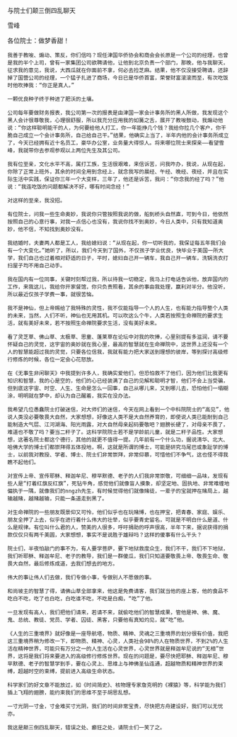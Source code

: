 与院士们颠三倒四乱聊天

雪峰


各位院士：做梦香甜！

    我善于教唆、煽动、策反，你们信吗？现任津国华侨协会和商会会长原是一个公司的经理，也曾是我的半个上司，曾有一家集团公司欲聘请他，让他到北京负责一个部门，那晚，他与我聊天，征求我的意见，我说，大西瓜就在你面前不拿，何必去捡芝麻。结果，他不仅没接受聘请，还辞掉了国营公司的经理，一个猛子扎进了商场，今日已是华侨首富，荣誉财富滚滚而至，有次吃饭时他吹捧我：“你正是真人。”

    一颗优良种子终于种进了肥沃的土壤。

    公司每年要做财务报表，我公司第一次的报表是由津国一家会计事务所的黑人所做，我发现这个黑人会计很尊敬我，心理很舒服，所以我充分应用我的如簧之舌，展开了教唆鼓动，我煽动他说：“你这样聪明能干的人，为何要给他人打工，你一年能挣几个钱？我给你拉几个客户，你干脆自己成立一个会计事务所，自己给自己干。”结果，他确实上当了，半年内他的会计事务所成立了，今天已经拥有近十名员工，豪华办公室，业务量大得惊人。将来哪位院士来探亲——看望雪峰，我就带你去参观参观以上两位先生及其公司。

    我有位至亲，文化水平不高，属打工族，生活很艰难，来信诉苦，问我咋办，我说，从现在起，你除了正常上班外，其余的时间全用到念经上，就念我写的晨经、午经、晚经、夜经，并且在实际生活中实践，保证你三年一个大变样，三年了，他还是诉苦，我问：“你念我的经了吗？”他说：“我连吃饭的问题都解决不好，哪有时间念经！”

    对这样的至亲，我没招。

    有位院士，问我一些生命奥妙，我说你只管按照我说的做，船到桥头自然直，可到今日，他依然按照自己的心意行事，对我一点信心也没有，我说你找不到奥妙，今日人类中，只有我知道奥妙，他不信，不知找到奥妙没有。

    我结婚时，夫妻两人都是工人，我给媳妇说：“从现在起，你一切听我的，我保证每五年我们会有一个大变化。”她听了，所以，我们今天到了国外，不仅孩子学业优良，快毕业于美国一所大学，我们自己也过着相对舒适的日子，平时，媳妇自己开一辆车，我自己开一辆车，洗锅洗衣打扫屋子均不用自己动手。

    我在国内有一位同事，关键时刻帮过我，所以待我一切稳定，我马上打电话告诉他，放弃国内的工作，来我这儿，我给你开家餐馆，你只负责照看，其余的事由我处理，赢利对半分。他没听，所以最近仅孩子学费一事，就很苦恼。

    我不是神仙，但上帝赐给了我特殊的灵性，我不仅能指导一个人的人生，也有能力指导整个人类的未来，当然，人们不听，神仙也无用其机。可以吹这么个牛，人类若按照生命禅院的要求生活，就有美好未来，若不按照生命禅院要求生活，没有美好未来。

    看了灵芝草、佛山草、太极草、思童、蓬莱草在论坛中对我的吹捧，心里别提有多滋润，请不要怀疑自己的灵觉，这宇宙的奥妙就在我心里，最高的智慧就在生命禅院中，这世界上还没有一个人的智慧能超过我的灵觉，只要各位信我，我就有能力把大家送到理想的彼岸，等到探讨高级修行修炼的时候，各位一定会心花怒放。

    在《无事生非闲聊天》中我提到许多人，我确实爱他们，但恐怕救不了他们，因为他们比我更有知识和智慧，我的心是空的，他们的心已经装满了自己的见解和聪明才智，他们不会上当受骗，但到底这宇宙、时空、人生、生命是怎么一回事，自己从哪儿来，又到哪儿去，恐怕他们一塌糊涂，明明就在梦中，却认为自己醒着，我实在没办法。

    我希望几位愚蠢院士打破迷信，对大师们的迷信，今天在网上看到一个中科院院士的“高见”，他说人类没必要敬畏大自然，大家想想，好像这人类不是大自然养育的，即使说人类已能耐到自己能制造大气层、江河湖海、阳光雨露，对大自然母亲起码要敬吧？翅膀长硬了，对母亲不畏了，难道也不敬了吗？要当二秆子了。这科学院院士若不是学龄前儿童，就是二秆子品性。大家想想，这著名院士都这个德行，其他的就更不值得一提。几年前有一个什么功，据说清华、北大、哈佛大学的博士们都崇拜得五体投地，啊，这就是所谓的博士，可能是研究马尾巴或象趾学的博士，以前我对教授、学者、博士、院士们非常崇拜，非常仰慕，可惜他们不争气，这也怪不得我瞧不起他们。

    对宣传上帝、宣传耶稣、释迦牟尼、穆罕默德、老子的人们我非常崇敬，可细细一品味，发现有些人是“打着红旗反红旗”，死钻牛角，感觉他们就像盲人摸象，却坚定地、固执地、非常难缠地偏执于一隅，就像我们的nngzh先生，有时候觉得他们就像赌徒，一辈子的宝就押在赌局上，越输越赌，越赌越输，只能一条道走到黑了。

    对生命禅院的一些朋友既景仰又可怜，他们似乎也在玩赌博，也在押宝，把青春、家庭、娱乐、朋友全押了上去，似乎在进行着什么伟大的壮举，似乎要青史留名，可就是不明白什么是道、什么是规律。有位叫什么君的人，赞美的人很多，呼吁捐助的呼声很高，半年下来，据说获得的捐款仅仅只有两千美圆，大家想想，事实不是说胜于雄辩吗？这样的傻事有什么干头？

    院士们，半夜怕敲门的事不为，有人要学菩萨，要下地狱救度众生，我们不干，我们不下地狱，我们听耶稣、释迦牟尼、老子的教导，我们是一群傻瓜，我们只知道要敬畏上帝、敬畏生命、敬畏大自然，最后修炼成道，去我们想去的地方。

    伟大的事让伟人们去做，我们专做小事，专做别人不愿做的事。

    和尚坡主的智慧了得，请佛山草全部拿来，他这是免费请客，我们就当他的座上客，他的食品不吃白不吃，吃了也白吃，白吃谁不吃，不吃是白痴，“吃”了他。

    一旦发现有高人，我们把他们请来，若请不来，就偷吃他们的智慧成果，管他是神、佛、魔、鬼、总统、教徒、党员、学者、囚徒、黑客，只要他有真知灼见，就“吃”他。

    《人生的三重境界》就好像是一座导航塔，物质、精神、灵魂之三重境界的划分很有价值，我把这三重境界稍为修改一下，即物质、精神、心灵，人类社会98%的人在物质世界，不到2%的人生活在精神世界，可能只有万分之一的人生活在心灵世界，心灵世界就是释迦牟尼说的“无相”世界，这将是我们将来要进入的高级修行修炼世界。现在的问题是，要尽快把耶稣、释迦牟尼、穆罕默德、老子的智慧学到手，要在心灵上、思维上与神佛圣仙连通，超越物质和精神世界的束缚，超越时空的束缚，提前进入高级生命状态。

    科学家们的好文章不能放过，如《时间简史》、核物理专家詹克明的《裸猿》等，科学能为我们插上飞翔的翅膀，能约束我们的思维不至于胡思乱想。

    一寸光阴一寸金，寸金难买寸光阴，我们的时间非常宝贵，尽快把方舟建设好，我们可以无忧亦。

    我这是颠三倒四乱聊天，错误之处、癫狂之处，请院士们一笑了之。



